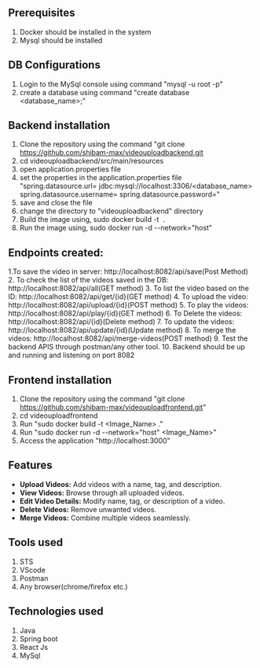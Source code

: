 ## Prerequisites
1. Docker should be installed in the system
2. Mysql should be installed

## DB Configurations
1. Login to the MySql console using command "mysql -u root -p"
2. create a database using command "create database <database_name>;"


## Backend installation
1. Clone the repository using the command "git clone https://github.com/shibam-max/videouploadbackend.git
2. cd videouploadbackend/src/main/resources
3. open application.properties file
4. set the properties in the application.properties file
"spring.datasource.url= jdbc:mysql://localhost:3306/<database_name>
spring.datasource.username=<username>
spring.datasource.password=<password>"
5. save and close the file
6. change the directory to "videouploadbackend" directory
7. Build the image using,
sudo docker build -t <Image Name> .
8. Run the image using,
sudo docker run -d --network="host" <Image Name>

## Endpoints created:
1.To save the video in server:
http://localhost:8082/api/save(Post Method)
2. To check the list of the videos saved in the DB:
http://localhost:8082/api/all(GET method)
3. To list the video based on the ID:
http://localhost:8082/api/get/{id}(GET method)
4. To upload the video:
http://localhost:8082/api/upload/{id}(POST method)
5. To play the videos:
http://localhost:8082/api/play/{id}(GET method)
6. To Delete the videos:
http://localhost:8082/api/{id}(Delete method)
7. To update the videos:
http://localhost:8082/api/update/{id}(Update method)
8. To merge the videos:
http://localhost:8082/api/merge-videos(POST method)
9. Test the backend APIS through postman/any other tool.
10. Backend should be up and running and listening on port 8082

## Frontend installation
1. Clone the repository using the command "git clone https://github.com/shibam-max/videouploadfrontend.git"
2. cd videouploadfrontend
3. Run "sudo docker build -t <Image_Name> ."
4. Run "sudo docker run -d --network="host" <Image_Name>"
5. Access the application "http://localhost:3000"

## Features
 
- **Upload Videos:** Add videos with a name, tag, and description.
- **View Videos:** Browse through all uploaded videos.
- **Edit Video Details:** Modify name, tag, or description of a video.
- **Delete Videos:** Remove unwanted videos.
- **Merge Videos:** Combine multiple videos seamlessly.


## Tools used
1. STS
2. VScode
3. Postman
4. Any browser(chrome/firefox etc.)

## Technologies used
1. Java
2. Spring boot
3. React Js
4. MySql
